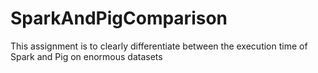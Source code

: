 # SparkAndPigComparison
This assignment is to clearly differentiate between the execution time of Spark and Pig on enormous datasets
